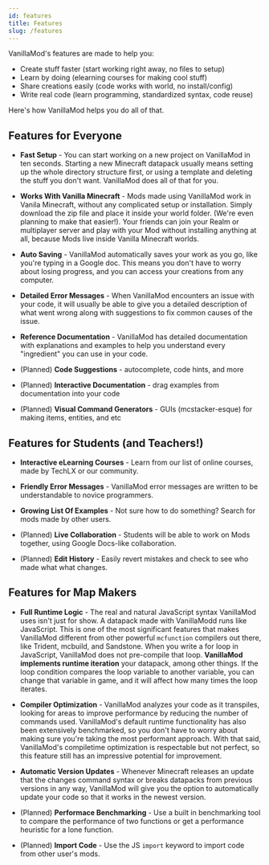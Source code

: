 ```yaml
---
id: features
title: Features
slug: /features
---
```


VanillaMod's features are made to help you:

* Create stuff faster (start working right away, no files to setup)
* Learn by doing (elearning courses for making cool stuff)
* Share creations easily (code works with world, no install/config)
* Write real code (learn programming, standardized syntax, code reuse)

Here's how VanillaMod helps you do all of that.

<!-- Consider trying to categorize these at some point? -->
## Features for Everyone

* **Fast Setup** - You can start working on a new project on VanillaMod in ten seconds. Starting a new Minecraft datapack usually means setting up the whole directory structure first, or using a template and deleting the stuff you don't want. VanillaMod does all of that for you.

  <!-- How to use it: Log into [vanillamod.com](https://www.vanillamod.com) and hit the Create Mod button at the top of the page. -->

* **Works With Vanilla Minecraft** - Mods made using VanillaMod work in Vanila Minecraft, without any complicated setup or installation. Simply download the zip file and place it inside your world folder. (We're even planning to make that easier!). Your friends can join your Realm or multiplayer server and play with your Mod without installing anything at all, because Mods live inside Vanilla Minecraft worlds.

* **Auto Saving** - VanillaMod automatically saves your work as you go, like you're typing in a Google doc. This means you don't have to worry about losing progress, and you can access your creations from any computer.

  <!-- How to use it: You already are. Code you write on [vanillamod.com](https://www.vanillamod.com) saves automatically. -->

* **Detailed Error Messages** - When VanillaMod encounters an issue with your code, it will usually be able to give you a detailed description of what went wrong along with suggestions to fix common causes of the issue.

* **Reference Documentation** - VanillaMod has detailed documentation with explanations and examples to help you understand every "ingredient" you can use in your code. 

* (Planned) **Code Suggestions** - autocomplete, code hints, and more

* (Planned) **Interactive Documentation** - drag examples from documentation into your code

* (Planned) **Visual Command Generators** - GUIs (mcstacker-esque) for making items, entities, and etc


## Features for Students (and Teachers!)

* **Interactive eLearning Courses** - Learn from our list of online courses, made by TechLX or our community.

* **Friendly Error Messages** - VanillaMod error messages are written to be understandable to novice programmers.

* **Growing List Of Examples** - Not sure how to do something? Search for mods made by other users.

* (Planned) **Live Collaboration** - Students will be able to work on Mods together, using Google Docs-like collaboration.

* (Planned) **Edit History** - Easily revert mistakes and check to see who made what what changes.


## Features for Map Makers

* **Full Runtime Logic** - The real and natural JavaScript syntax VanillaMod uses isn't just for show. A datapack made with VanillaModd runs like JavaScript. This is one of the most significant features that makes VanillaMod different from other powerful `mcfunction` compilers out there, like Trident, mcbuild, and Sandstone. When you write a for loop in JavaScript, VanillaMod does not pre-compile that loop. **VanillaMod implements runtime iteration** your datapack, among other things. If the loop condition compares the loop variable to another variable, you can change that variable in game, and it will affect how many times the loop iterates. 

* **Compiler Optimization** - VanillaMod analyzes your code as it transpiles, looking for areas to improve performance by reducing the number of commands used. VanillaMod's default runtime functionality has also been extensively benchmarked, so you don't have to worry about making sure you're taking the most performant approach. With that said, VanillaMod's compiletime optimization is respectable but not perfect, so this feature still has an impressive potential for improvement.

* **Automatic Version Updates** - Whenever Minecraft releases an update that the changes command syntax or breaks datapacks from previous versions in any way, VanillaMod will give you the option to automatically update your code so that it works in the newest version.

* (Planned) **Performace Benchmarking** - Use a built in benchmarking tool to compare the performance of two functions or get a performance heuristic for a lone function.

* (Planned) **Import Code** - Use the JS `import` keyword to import code from other user's mods.